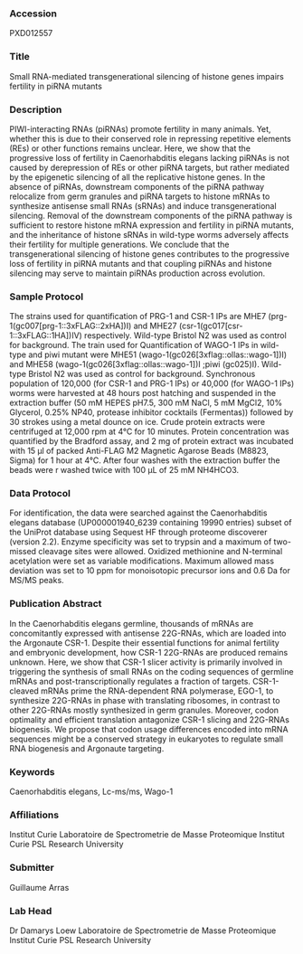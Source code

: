 ### Accession
PXD012557

### Title
 Small RNA-mediated transgenerational silencing of histone genes impairs fertility in piRNA mutants

### Description
PIWI-interacting RNAs (piRNAs) promote fertility in many animals. Yet, whether this is due to their conserved role in repressing repetitive elements (REs) or other functions remains unclear. Here, we show that the progressive loss of fertility in Caenorhabditis elegans lacking piRNAs is not caused by derepression of REs or other piRNA targets, but rather mediated by the epigenetic silencing of all the replicative histone genes. In the absence of piRNAs, downstream components of the piRNA pathway relocalize from germ granules and piRNA targets to histone mRNAs to synthesize antisense small RNAs (sRNAs) and induce transgenerational silencing. Removal of the downstream components of the piRNA pathway is sufficient to restore histone mRNA expression and fertility in piRNA mutants, and the inheritance of histone sRNAs in wild-type worms adversely affects their fertility for multiple generations. We conclude that the transgenerational silencing of histone genes contributes to the progressive loss of fertility in piRNA mutants and that coupling piRNAs and histone silencing may serve to maintain piRNAs production across evolution.

### Sample Protocol
The strains used for quantification of PRG-1 and CSR-1 IPs are MHE7 (prg-1(gc007[prg-1::3xFLAG::2xHA])I) and MHE27 (csr-1(gc017[csr-1::3xFLAG::1HA])IV) respectively. Wild-type Bristol N2 was used as control for background. The train used for Quantification of WAGO-1 IPs in wild-type and piwi mutant were MHE51 (wago-1(gc026[3xflag::ollas::wago-1])I) and MHE58 (wago-1(gc026[3xflag::ollas::wago-1])I ;piwi (gc025)I). Wild-type Bristol N2 was used as control for background. Synchronous population of 120,000 (for CSR-1 and PRG-1 IPs) or 40,000 (for WAGO-1 IPs) worms were harvested at 48 hours post hatching and suspended in the extraction buffer (50 mM HEPES pH7.5, 300 mM NaCl, 5 mM MgCl2, 10% Glycerol, 0.25% NP40, protease inhibitor cocktails (Fermentas)) followed by 30 strokes using a metal dounce on ice. Crude protein extracts were centrifuged at 12,000 rpm at 4°C for 10 minutes. Protein concentration was quantified by the Bradford assay, and 2 mg of protein extract was incubated with 15 μl of packed Anti-FLAG M2 Magnetic Agarose Beads (M8823, Sigma) for 1 hour at 4°C. After four washes with the extraction buffer the beads were r washed twice with 100 μL of 25 mM NH4HCO3.

### Data Protocol
For identification, the data were searched against the Caenorhabditis elegans database (UP000001940_6239 containing 19990 entries) subset of the UniProt database using Sequest HF through proteome discoverer (version 2.2). Enzyme specificity was set to trypsin and a maximum of two-missed cleavage sites were allowed. Oxidized methionine and N-terminal acetylation were set as variable modifications. Maximum allowed mass deviation was set to 10 ppm for monoisotopic precursor ions and 0.6 Da for MS/MS peaks.

### Publication Abstract
In the Caenorhabditis elegans germline, thousands of mRNAs are concomitantly expressed with antisense 22G-RNAs, which are loaded into the Argonaute CSR-1. Despite their essential functions for animal fertility and embryonic development, how CSR-1 22G-RNAs are produced remains unknown. Here, we show that CSR-1 slicer activity is primarily involved in triggering the synthesis of small RNAs on the coding sequences of germline mRNAs and post-transcriptionally regulates a fraction of targets. CSR-1-cleaved mRNAs prime the RNA-dependent RNA polymerase, EGO-1, to synthesize 22G-RNAs in phase with translating ribosomes, in contrast to other 22G-RNAs mostly synthesized in germ granules. Moreover, codon optimality and efficient translation antagonize CSR-1 slicing and 22G-RNAs biogenesis. We propose that codon usage differences encoded into mRNA sequences might be a conserved strategy in eukaryotes to regulate small RNA biogenesis and Argonaute targeting.

### Keywords
Caenorhabditis elegans, Lc-ms/ms, Wago-1

### Affiliations
Institut Curie
Laboratoire de Spectrometrie de Masse Proteomique Institut Curie PSL Research University

### Submitter
Guillaume Arras

### Lab Head
Dr Damarys Loew
Laboratoire de Spectrometrie de Masse Proteomique Institut Curie PSL Research University


